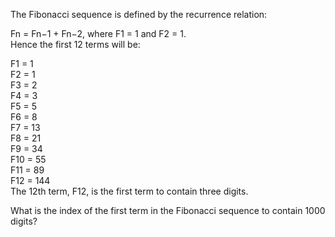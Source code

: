 The Fibonacci sequence is defined by the recurrence relation:  

Fn = Fn−1 + Fn−2, where F1 = 1 and F2 = 1.  
Hence the first 12 terms will be:  
  
F1 = 1  
F2 = 1  
F3 = 2  
F4 = 3  
F5 = 5  
F6 = 8  
F7 = 13  
F8 = 21  
F9 = 34  
F10 = 55  
F11 = 89  
F12 = 144  
The 12th term, F12, is the first term to contain three digits.  

What is the index of the first term in the Fibonacci sequence to contain 1000 digits?  